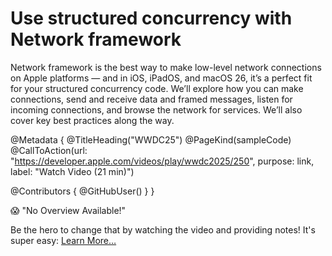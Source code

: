 # Use structured concurrency with Network framework

Network framework is the best way to make low-level network connections on Apple platforms — and in iOS, iPadOS, and macOS 26, it’s a perfect fit for your structured concurrency code. We’ll explore how you can make connections, send and receive data and framed messages, listen for incoming connections, and browse the network for services. We’ll also cover key best practices along the way.

@Metadata {
   @TitleHeading("WWDC25")
   @PageKind(sampleCode)
   @CallToAction(url: "https://developer.apple.com/videos/play/wwdc2025/250", purpose: link, label: "Watch Video (21 min)")

   @Contributors {
      @GitHubUser(<replace this with your GitHub handle>)
   }
}

😱 "No Overview Available!"

Be the hero to change that by watching the video and providing notes! It's super easy:
 [Learn More…](https://wwdcnotes.com/documentation/wwdcnotes/contributing)
